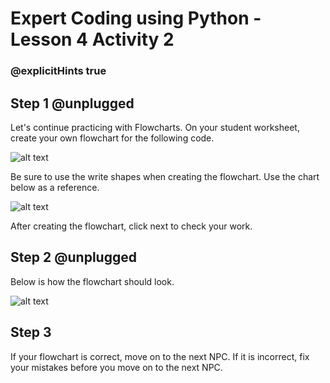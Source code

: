 # Expert Coding using Python - Lesson 4 Activity 2
### @explicitHints true

## Step 1 @unplugged

Let's continue practicing with Flowcharts.  On your student worksheet, create your own flowchart for the following code.  

![alt text](https://expertjs.codingcredentials.com/Lesson4/4.1/4.7python.png?raw=true  "Code")

Be sure to use the write shapes when creating the flowchart.  Use the chart below as a reference. 

![alt text](https://expertjs.codingcredentials.com/Lesson4/4.1/4.1.JPG?raw=true  "Flowchart")

After creating the flowchart, click next to check your work. 

## Step 2 @unplugged

Below is how the flowchart should look. 

![alt text](https://expertjs.codingcredentials.com/Lesson4/4.1/4.8.JPG?raw=true  "Flowchart")

## Step 3 

If your flowchart is correct, move on to the next NPC.  If it is incorrect, fix your mistakes before you move on to the next NPC. 
